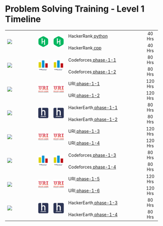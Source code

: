 # Problem Solving Training - Level 1 Timeline

<table>
    <tbody>
        <tr>
<td align="left" width="20%" rowspan=2><a href="/level-1/Timeline.md"><img src="https://github.com/cs-MohamedAyman/cs-MohamedAyman/blob/main/timeline/2-weeks.jpg"></img></a></td>
<td width="10%" rowspan=2><a href="/level-1/hackerrank/python"><img src="/logos/hackerrank.jpg"></img></a></td>
<td width="10%" rowspan=2><a href="/level-1/hackerrank/cpp"><img src="/logos/hackerrank.jpg"></img></a></td>
<td align="left">HackerRank<a href="/level-1/hackerrank/python"> python</a></td>
<td align="center" width="10%">40 Hrs</td>
        </tr>
        <tr>
<td align="left">HackerRank<a href="/level-1/hackerrank/cpp"> cpp</a></td>
<td align="center" width="10%">40 Hrs</td>
        </tr>
        <tr>
<td align="left" width="20%" rowspan=2><a href="/level-1/Timeline.md"><img src="https://github.com/cs-MohamedAyman/cs-MohamedAyman/blob/main/timeline/2-weeks.jpg"></img></a></td>
<td width="10%" rowspan=2><a href="/level-1/codeforces/phase-1-1"><img src="/logos/codeforces.jpg"></img></a></td>
<td width="10%" rowspan=2><a href="/level-1/codeforces/phase-1-2"><img src="/logos/codeforces.jpg"></img></a></td>
<td align="left">Codeforces<a href="/level-1/codeforces/phase-1-1"> phase-1-1</a></td>
<td align="center" width="10%">80 Hrs</td>
        </tr>
        <tr>
<td align="left">Codeforces<a href="/level-1/codeforces/phase-1-2"> phase-1-2</a></td>
<td align="center" width="10%">80 Hrs</td>
        </tr>
        <tr>
<td align="left" width="20%" rowspan=2><a href="/level-1/Timeline.md"><img src="https://github.com/cs-MohamedAyman/cs-MohamedAyman/blob/main/timeline/3-weeks.jpg"></img></a></td>
<td width="10%" rowspan=2><a href="/level-1/uri/phase-1-1"><img src="/logos/uri.jpg"></img></a></td>
<td width="10%" rowspan=2><a href="/level-1/uri/phase-1-2"><img src="/logos/uri.jpg"></img></a></td>
<td align="left">URI<a href="/level-1/uri/phase-1-1"> phase-1-1</a></td>
<td align="center" width="10%">120 Hrs</td>
        </tr>
        <tr>
<td align="left">URI<a href="/level-1/uri/phase-1-2"> phase-1-2</a></td>
<td align="center" width="10%">120 Hrs</td>
        </tr>
        <tr>
<td align="left" width="20%" rowspan=2><a href="/level-1/Timeline.md"><img src="https://github.com/cs-MohamedAyman/cs-MohamedAyman/blob/main/timeline/2-weeks.jpg"></img></a></td>
<td width="10%" rowspan=2><a href="/level-1/hackerearth/phase-1-1"><img src="/logos/hackerearth.jpg"></img></a></td>
<td width="10%" rowspan=2><a href="/level-1/hackerearth/phase-1-2"><img src="/logos/hackerearth.jpg"></img></a></td>
<td align="left">HackerEarth<a href="/level-1/hackerearth/phase-1-1"> phase-1-1</a></td>
<td align="center" width="10%">80 Hrs</td>
        </tr>
        <tr>
<td align="left">HackerEarth<a href="/level-1/hackerearth/phase-1-2"> phase-1-2</a></td>
<td align="center" width="10%">80 Hrs</td>
        </tr>
        <tr>
<td align="left" width="20%" rowspan=2><a href="/level-1/Timeline.md"><img src="https://github.com/cs-MohamedAyman/cs-MohamedAyman/blob/main/timeline/3-weeks.jpg"></img></a></td>
<td width="10%" rowspan=2><a href="/level-1/uri/phase-1-3"><img src="/logos/uri.jpg"></img></a></td>
<td width="10%" rowspan=2><a href="/level-1/uri/phase-1-4"><img src="/logos/uri.jpg"></img></a></td>
<td align="left">URI<a href="/level-1/uri/phase-1-3"> phase-1-3</a></td>
<td align="center" width="10%">120 Hrs</td>
        </tr>
        <tr>
<td align="left">URI<a href="/level-1/uri/phase-1-4"> phase-1-4</a></td>
<td align="center" width="10%">120 Hrs</td>
        </tr>
        <tr>
<td align="left" width="20%" rowspan=2><a href="/level-1/Timeline.md"><img src="https://github.com/cs-MohamedAyman/cs-MohamedAyman/blob/main/timeline/2-weeks.jpg"></img></a></td>
<td width="10%" rowspan=2><a href="/level-1/codeforces/phase-1-3"><img src="/logos/codeforces.jpg"></img></a></td>
<td width="10%" rowspan=2><a href="/level-1/codeforces/phase-1-4"><img src="/logos/codeforces.jpg"></img></a></td>
<td align="left">Codeforces<a href="/level-1/codeforces/phase-1-3"> phase-1-3</a></td>
<td align="center" width="10%">80 Hrs</td>
        </tr>
        <tr>
<td align="left">Codeforces<a href="/level-1/codeforces/phase-1-4"> phase-1-4</a></td>
<td align="center" width="10%">80 Hrs</td>
        </tr>
        <tr>
<td align="left" width="20%" rowspan=2><a href="/level-1/Timeline.md"><img src="https://github.com/cs-MohamedAyman/cs-MohamedAyman/blob/main/timeline/3-weeks.jpg"></img></a></td>
<td width="10%" rowspan=2><a href="/level-1/uri/phase-1-5"><img src="/logos/uri.jpg"></img></a></td>
<td width="10%" rowspan=2><a href="/level-1/uri/phase-1-6"><img src="/logos/uri.jpg"></img></a></td>
<td align="left">URI<a href="/level-1/uri/phase-1-5"> phase-1-5</a></td>
<td align="center" width="10%">120 Hrs</td>
        </tr>
        <tr>
<td align="left">URI<a href="/level-1/uri/phase-1-6"> phase-1-6</a></td>
<td align="center" width="10%">120 Hrs</td>
        </tr>
        <tr>
<td align="left" width="20%" rowspan=2><a href="/level-1/Timeline.md"><img src="https://github.com/cs-MohamedAyman/cs-MohamedAyman/blob/main/timeline/2-weeks.jpg"></img></a></td>
<td width="10%" rowspan=2><a href="/level-1/hackerearth/phase-1-3"><img src="/logos/hackerearth.jpg"></img></a></td>
<td width="10%" rowspan=2><a href="/level-1/hackerearth/phase-1-4"><img src="/logos/hackerearth.jpg"></img></a></td>
<td align="left">HackerEarth<a href="/level-1/hackerearth/phase-1-3"> phase-1-3</a></td>
<td align="center" width="10%">80 Hrs</td>
        </tr>
        <tr>
<td align="left">HackerEarth<a href="/level-1/hackerearth/phase-1-4"> phase-1-4</a></td>
<td align="center" width="10%">80 Hrs</td>
        </tr>
    </tbody>
</table>
